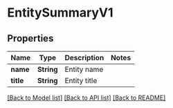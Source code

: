 # EntitySummaryV1

## Properties

Name | Type | Description | Notes
------------ | ------------- | ------------- | -------------
**name** | **String** | Entity name | 
**title** | **String** | Entity title | 

[[Back to Model list]](../README.md#documentation-for-models) [[Back to API list]](../README.md#documentation-for-api-endpoints) [[Back to README]](../README.md)


